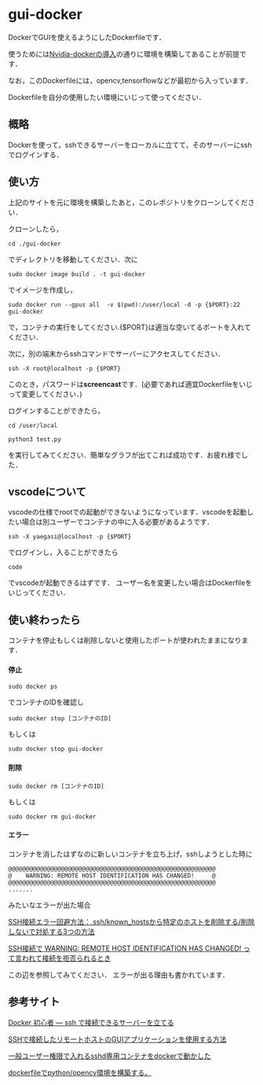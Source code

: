 # gui-docker
DockerでGUIを使えるようにしたDockerfileです．

使うためには[Nvidia-dockerの導入](https://github.com/FirstSS-Sub/Docker-Mnist)の通りに環境を構築してあることが前提です．

なお，このDockerfileには，opencv,tensorflowなどが最初から入っています．

Dockerfileを自分の使用したい環境にいじって使ってください．
## 概略
Dockerを使って，sshできるサーバーをローカルに立てて，そのサーバーにsshでログインする．
## 使い方
上記のサイトを元に環境を構築したあと，このレポジトリをクローンしてください．

クローンしたら，

 ```
cd ./gui-docker
 ```

でディレクトリを移動してください．次に

 ```
sudo docker image build . -t gui-docker
 ```

でイメージを作成し，

 ```
sudo docker run --gpus all  -v $(pwd):/user/local -d -p {$PORT}:22 gui-docker
 ```

で，コンテナの実行をしてください.{$PORT}は適当な空いてるポートを入れてください．

次に，別の端末からsshコマンドでサーバーにアクセスしてください．

 ```
ssh -X root@localhost -p {$PORT}
 ```

このとき，パスワードは**screencast**です．(必要であれば適宜Dockerfileをいじって変更してください．)

ログインすることができたら，

 ```
cd /user/local

python3 test.py
 ```

を実行してみてください．簡単なグラフが出てこれば成功です．お疲れ様でした．
## vscodeについて
vscodeの仕様でrootでの起動ができないようになっています．vscodeを起動したい場合は別ユーザーでコンテナの中に入る必要があるようです．
```
ssh -X yaegasi@localhost -p {$PORT}
```
でログインし，入ることができたら
```
code
```
でvscodeが起動できるはずです．
ユーザー名を変更したい場合はDockerfileをいじってください．
## 使い終わったら
コンテナを停止もしくは削除しないと使用したポートが使われたままになります．
#### 停止
```
sudo docker ps
```
でコンテナのIDを確認し
```
sudo docker stop [コンテナのID]
```
もしくは
```
sudo docker stop gui-docker
```
#### 削除
```
sudo docker rm [コンテナのID]
```
もしくは
```
sudo docker rm gui-docker
```
#### エラー
コンテナを消したはずなのに新しいコンテナを立ち上げ，sshしようとした時に
```
@@@@@@@@@@@@@@@@@@@@@@@@@@@@@@@@@@@@@@@@@@@@@@@@@@@@@@@@@@@
@    WARNING: REMOTE HOST IDENTIFICATION HAS CHANGED!     @
@@@@@@@@@@@@@@@@@@@@@@@@@@@@@@@@@@@@@@@@@@@@@@@@@@@@@@@@@@@
.......
```
みたいなエラーが出た場合

[SSH接続エラー回避方法：.ssh/known_hostsから特定のホストを削除する/削除しないで対処する3つの方法](https://qiita.com/grgrjnjn/items/8ca33b64ea0406e12938)

[SSH接続で WARNING: REMOTE HOST IDENTIFICATION HAS CHANGED! って言われて接続を拒否られるとき](https://qiita.com/wnoguchi/items/690f3f4651f8f11e4ed3)

この辺を参照してみてください．
エラーが出る理由も書かれています．
## 参考サイト
[Docker 初心者 — ssh で接続できるサーバーを立てる](https://qiita.com/YumaInaura/items/adb20c8083fce2da86e1)

[SSHで接続したリモートホストのGUIアプリケーションを使用する方法](https://users.miraclelinux.com/support/?q=node/374)

[一般ユーザー権限で入れるsshd専用コンテナをdockerで動かした](https://blog.n-z.jp/blog/2018-07-31-user-sshd-in-docker.html)

[dockerfileでpython/opencv環境を構築する。](https://kinacon.hatenablog.com/entry/2018/10/23/152944)
